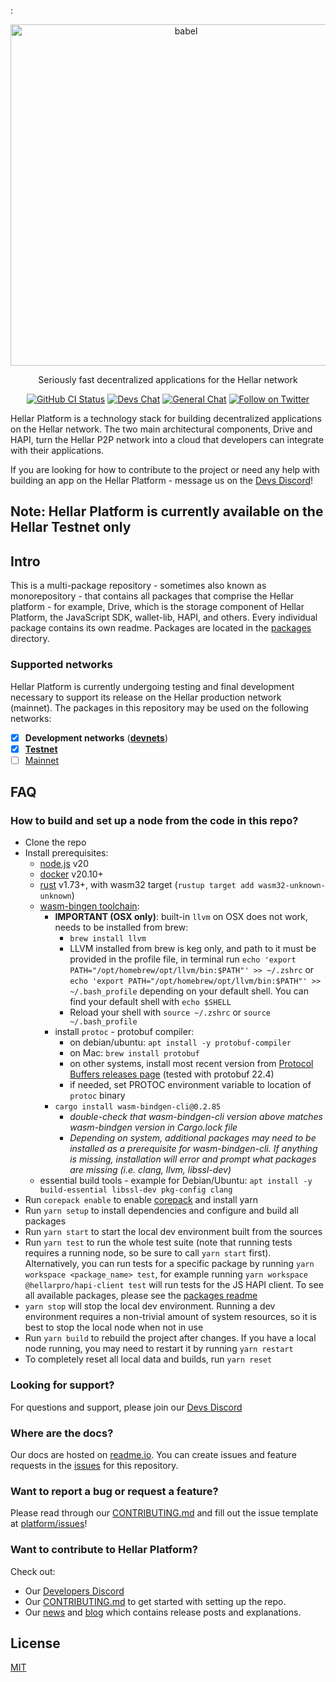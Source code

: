 : <!-- markdownlint-disable MD033 MD041 -->
<p align="center">
  <a href="https://hellarwiki.notion.site/Hellar-Platform-def13bddaba64a9d944b4f3ed5fd7941/">
    <img alt="babel" src="https://github.com/hellarcore/hellar/blob/master/src/qt/res/images/hellar.png" width="546">
  </a>
</p>

<p align="center">
  Seriously fast decentralized applications for the Hellar network
</p>

<p align="center">
  <a href="https://github.com/hellarpay/platform/actions/workflows/all-packages.yml"><img alt="GitHub CI Status" src="https://github.com/hellarpay/platform/actions/workflows/all-packages.yml/badge.svg"></a>
  <a href="https://discord.gg/4yfHvQFWRS/"><img alt="Devs Chat" src="https://discord.gg/4yfHvQFWRS"></a>
  <a href="https://discord.gg/4yfHvQFWRS"><img alt="General Chat" src="https://discord.gg/4yfHvQFWRS"></a>
  <a href="https://twitter.com/HellarCoin"><img alt="Follow on Twitter" src="https://img.shields.io/twitter/follow/Hellarpay.svg?style=social&label=Follow"></a>
</p>

Hellar Platform is a technology stack for building decentralized applications on
the Hellar network. The two main architectural components, Drive and HAPI, turn
the Hellar P2P network into a cloud that developers can integrate with their
applications.

If you are looking for how to contribute to the project or need any help with
building an app on the Hellar Platform - message us on the [Devs
Discord]("https://discord.gg/4yfHvQFWRS/)!

## Note: Hellar Platform is currently available on the Hellar Testnet only

## Intro

This is a multi-package repository - sometimes also known as monorepository -
that contains all packages that comprise the Hellar platform - for example, Drive,
which is the storage component of Hellar Platform, the JavaScript SDK, wallet-lib,
HAPI, and others. Every individual package contains its own readme. Packages are
located in the [packages](./packages) directory.

### Supported networks

Hellar Platform is currently undergoing testing and final development necessary to
support its release on the Hellar production network (mainnet). The packages in
this repository may be used on the following networks:

- [x] **Development networks** ([**devnets**](https://hellarwiki.notion.site/Glossary-0587241d791b40c0b9871557ae210f55))
- [x] [**Testnet**](https://hellarwiki.notion.site/Glossary-0587241d791b40c0b9871557ae210f55)
- [ ] [Mainnet](https://hellarwiki.notion.site/Connect-to-a-network-2b5e9851a40843f68eef4abfcedf0a99#4d608255cb0f4e858a0323c6784c77d5)

## FAQ

### How to build and set up a node from the code in this repo?

- Clone the repo
- Install prerequisites:
  - [node.js](https://nodejs.org/) v20
  - [docker](https://docs.docker.com/get-docker/) v20.10+
  - [rust](https://www.rust-lang.org/tools/install) v1.73+, with wasm32 target (`rustup target add wasm32-unknown-unknown`)
  - [wasm-bingen toolchain](https://rustwasm.github.io/wasm-bindgen/):
    - **IMPORTANT (OSX only)**: built-in `llvm` on OSX does not work, needs to be installed from brew:
      - `brew install llvm`
      - LLVM installed from brew is keg only, and path to it must be provided in the profile file,
        in terminal run `echo 'export PATH="/opt/homebrew/opt/llvm/bin:$PATH"' >> ~/.zshrc` or `echo 'export PATH="/opt/homebrew/opt/llvm/bin:$PATH"' >> ~/.bash_profile` depending on your default shell.
        You can find your default shell with `echo $SHELL`
      - Reload your shell with `source ~/.zshrc` or `source ~/.bash_profile` 
    - install `protoc` - protobuf compiler:
      - on debian/ubuntu: `apt install -y protobuf-compiler`
      - on Mac: `brew install protobuf`
      - on other systems, install most recent version from [Protocol Buffers releases page](https://github.com/protocolbuffers/protobuf/releases) (tested with protobuf 22.4)
      - if needed, set PROTOC environment variable to location of `protoc` binary
    - `cargo install wasm-bindgen-cli@0.2.85`
      - *double-check that wasm-bindgen-cli version above matches wasm-bindgen version in Cargo.lock file*
      - *Depending on system, additional packages may need to be installed as a prerequisite for wasm-bindgen-cli. If anything is missing, installation will error and prompt what packages are missing (i.e. clang, llvm, libssl-dev)*
  - essential build tools - example for Debian/Ubuntu: `apt install -y build-essential libssl-dev pkg-config clang`
- Run `corepack enable` to enable [corepack](https://nodejs.org/dist/latest/docs/api/corepack.html) and install yarn
- Run `yarn setup` to install dependencies and configure and build all packages
- Run `yarn start` to start the local dev environment built from the sources
- Run `yarn test` to run the whole test suite (note that running tests requires a running node,
 so be sure to call `yarn start` first). Alternatively, you can run tests for a specific
 package by running `yarn workspace <package_name> test`, for example running
 `yarn workspace @hellarpro/hapi-client test` will run tests for the JS HAPI client. To see
 all available packages, please see the [packages readme](./packages/README.md)
- `yarn stop` will stop the local dev environment. Running a dev environment requires a non-trivial amount of system resources,
 so it is best to stop the local node when not in use
- Run `yarn build` to rebuild the project after changes. If you have a local node
 running, you may need to restart it by running `yarn restart`
- To completely reset all local data and builds, run `yarn reset`

### Looking for support?

For questions and support, please join our [Devs
Discord](https://discord.gg/4yfHvQFWRS/)

### Where are the docs?

Our docs are hosted on
[readme.io](https://hellarwiki.notion.site/Hellar-Platform-def13bddaba64a9d944b4f3ed5fd7941).
You can create issues and feature requests in the
[issues](https://github.com/hellarpay/platform/issues) for this repository.

### Want to report a bug or request a feature?

Please read through our [CONTRIBUTING.md](CONTRIBUTING.md) and fill out the
issue template at [platform/issues](https://github.com/hellarpay/platform/issues)!

### Want to contribute to Hellar Platform?

Check out:

- Our [Developers Discord](https://discord.gg/4yfHvQFWRS/)
- Our [CONTRIBUTING.md](CONTRIBUTING.md) to get started with setting up the
  repo.
- Our [news](https://discord.gg/4yfHvQFWRS/) and [blog](https://discord.gg/4yfHvQFWRS/) which contains release posts and
  explanations.

## License

[MIT](LICENSE.md)
